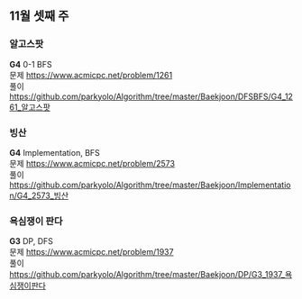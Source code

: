 ## 11월 셋째 주
### 알고스팟
**G4** 0-1 BFS  
문제 https://www.acmicpc.net/problem/1261  
풀이 https://github.com/parkyolo/Algorithm/tree/master/Baekjoon/DFSBFS/G4_1261_알고스팟  

### 빙산
**G4** Implementation, BFS  
문제 https://www.acmicpc.net/problem/2573  
풀이 https://github.com/parkyolo/Algorithm/tree/master/Baekjoon/Implementation/G4_2573_빙산  

### 욕심쟁이 판다
**G3** DP, DFS  
문제 https://www.acmicpc.net/problem/1937  
풀이 https://github.com/parkyolo/Algorithm/tree/master/Baekjoon/DP/G3_1937_욕심쟁이판다  
